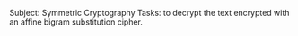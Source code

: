 Subject: Symmetric Cryptography 
Tasks:
  to decrypt the text encrypted with an affine bigram substitution cipher.
